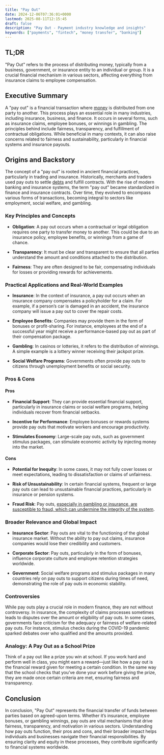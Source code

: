 ```yaml
---
title: "Pay Out"
date: 2024-12-06T07:36:01+0000
lastmod: 2025-08-11T12:15:45
draft: false
description: "Pay Out - Payment industry knowledge and insights"
keywords: ["payments", "fintech", "money transfer", "banking"]
---
```


## TL;DR

"Pay Out" refers to the process of distributing money, typically from a business, government, or insurance entity to an individual or group. It is a crucial financial mechanism in various sectors, affecting everything from insurance claims to employee compensation.

## Executive Summary

A "pay out" is a financial transaction where [money](https://faisalkhanllc.xyz/resources/payments-wiki/m/money/) is distributed from one party to another. This process plays an essential role in many industries, including insurance, business, and finance. It occurs in several forms, such as insurance claims, employee bonuses, or winnings in gambling. The principles behind include fairness, transparency, and fulfillment of contractual obligations. While beneficial in many contexts, it can also raise concerns related to fairness and sustainability, particularly in financial systems and insurance payouts.

## Origins and Backstory

The concept of a "pay out" is rooted in ancient financial practices, particularly in trading and insurance. Historically, merchants and traders used pay outs to settle [debts](https://faisalkhanllc.xyz/resources/payments-wiki/d/debt/) and fulfill contracts. With the rise of modern banking and insurance systems, the term "pay out" became standardized in finance and insurance contracts. Over time, they evolved to encompass various forms of transactions, becoming integral to sectors like employment, social welfare, and gambling.

### Key Principles and Concepts

- **Obligation**: A pay out occurs when a contractual or legal obligation requires one party to transfer money to another. This could be due to an insurance policy, employee benefits, or winnings from a game of chance.

- **Transparency**: It must be clear and transparent to ensure that all parties understand the amount and conditions attached to the distribution.

- **Fairness**: They are often designed to be fair, compensating individuals for losses or providing rewards for achievements.

### Practical Applications and Real-World Examples

- **Insurance**: In the context of insurance, a pay out occurs when an insurance company compensates a policyholder for a claim. For example, if a person’s car is damaged in an accident, the insurance company will issue a pay out to cover the repair costs.

- **Employee Benefits**: Companies may provide them in the form of bonuses or profit-sharing. For instance, employees at the end of a successful year might receive a performance-based pay out as part of their compensation package.

- **Gambling**: In casinos or lotteries, it refers to the distribution of winnings. A simple example is a lottery winner receiving their jackpot prize.

- **Social Welfare Programs**: Governments often provide pay outs to citizens through unemployment benefits or social security.

### Pros & Cons

#### Pros

- **Financial Support**: They can provide essential financial support, particularly in insurance claims or social welfare programs, helping individuals recover from financial setbacks.

- **Incentive for Performance**: Employee bonuses or rewards systems provide pay outs that motivate workers and encourage productivity.

- **Stimulates Economy**: Large-scale pay outs, such as government stimulus packages, can stimulate economic activity by injecting money into the market.

#### Cons

- **Potential for Inequity**: In some cases, it may not fully cover losses or meet expectations, leading to dissatisfaction or claims of unfairness.

- **Risk of Unsustainability**: In certain financial systems, frequent or large pay outs can lead to unsustainable financial practices, particularly in insurance or pension systems.

- **Fraud Risk**: Pay outs, [especially in gambling or insurance, are susceptible to fraud, which can undermine the integrity of the system](https://faisalkhanllc.xyz/resources/payments-wiki/f/fraud/).

### Broader Relevance and Global Impact

- **Insurance Sector**: Pay outs are vital to the functioning of the global insurance market. Without the ability to pay out claims, insurance companies would lose their credibility and customers.

- **Corporate Sector**: Pay outs, particularly in the form of bonuses, influence corporate culture and employee retention strategies worldwide.

- **Government**: Social welfare programs and stimulus packages in many countries rely on pay outs to support citizens during times of need, demonstrating the role of pay outs in economic stability.

### Controversies

While pay outs play a crucial role in modern finance, they are not without controversy. In insurance, the complexity of claims processes sometimes leads to disputes over the amount or eligibility of pay outs. In some cases, governments face criticism for the adequacy or fairness of welfare-related pay outs. For instance, stimulus checks during the COVID-19 pandemic sparked debates over who qualified and the amounts provided.

### Analogy: A Pay Out as a School Prize

Think of a pay out like a prize you win at school. If you work hard and perform well in class, you might earn a reward—just like how a pay out is the financial reward given for meeting a certain condition. In the same way that the school checks that you’ve done your work before giving the prize, they are made once certain criteria are met, ensuring fairness and transparency.

## Conclusion

In conclusion, "Pay Out" represents the financial transfer of funds between parties based on agreed-upon terms. Whether it’s insurance, employee bonuses, or gambling winnings, pay outs are vital mechanisms that drive fairness, transparency, and motivation in various sectors. Understanding how pay outs function, their pros and cons, and their broader impact helps individuals and businesses navigate their financial responsibilities. By ensuring clarity and equity in these processes, they contribute significantly to financial systems worldwide.